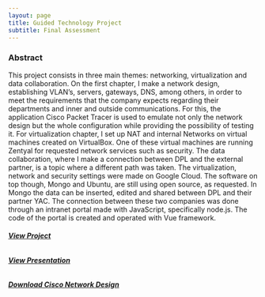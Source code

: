 ```yaml
---
layout: page
title: Guided Technology Project
subtitle: Final Assessment
---
```

### **Abstract** 
This project consists in three main themes: networking, virtualization and data collaboration.
On the first chapter, I make a network design, establishing VLAN’s, servers, gateways, DNS, among others, in order to meet the requirements that the company expects regarding their departments and inner and outside communications. For this, the application Cisco Packet Tracer is used to emulate not only the network design but the whole configuration while providing the possibility of testing it.
For virtualization chapter, I set up NAT and internal Networks on virtual machines created on VirtualBox. One of these virtual machines are running Zentyal for requested network services such as security.
The data collaboration, where I make a connection between DPL and the external partner, is a topic where a different path was taken. The virtualization, network and security settings were made on Google Cloud. The software on top though, Mongo and Ubuntu, are still using open source, as requested.
In Mongo the data can be inserted, edited and shared between DPL and their partner YAC. The connection between these two companies was done through an intranet portal made with JavaScript, specifically node.js. The code of the portal is created and operated with Vue framework.

###### <a href="https://drive.google.com/drive/folders/1U_LjeqTXbV_NapT6Iawiq_26C19kjGM8" target="_blank">**View Project**</a><br> 
###### <a href="https://drive.google.com/file/d/1leTbJm4CDps0Mjsf9cJpTGbWcev1KpEZ/view?usp=sharing" target="_blank">**View Presentation**</a><br>
###### <a href="https://drive.google.com/file/d/13bIslURBP7wL9R2qYq0FDigLzNfKEWr7/view?usp=sharing" target="_blank">**Download Cisco Network Design**</a>